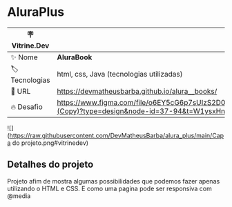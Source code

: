 # AluraPlus


| :placard: Vitrine.Dev |     |
| -------------  | --- |
| :sparkles: Nome        | **AluraBook**
| :label: Tecnologias | html, css, Java (tecnologias utilizadas)
| :rocket: URL         | https://devmatheusbarba.github.io/alura__books/
| :fire: Desafio     | https://www.figma.com/file/o6EY5cG6p7sUIzS2D0w8MS/AluraBooks-(Copy)?type=design&node-id=37-94&t=W1ysxHn56M8cFFbt-0

<!-- Inserir imagem com a #vitrinedev ao final do link -->
![](https://raw.githubusercontent.com/DevMatheusBarba/alura_plus/main/Capa do projeto.png#vitrinedev)

## Detalhes do projeto

Projeto afim de mostra algumas possibilidades que podemos fazer apenas utilizando o HTML e CSS. E como uma pagina pode ser responsiva com @media
